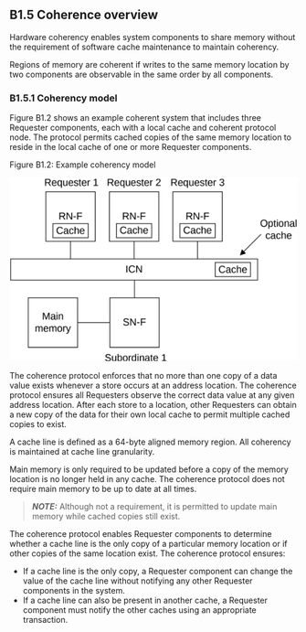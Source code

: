 ## B1.5 Coherence overview

Hardware coherency enables system components to share memory without the requirement of software cache maintenance to maintain coherency.

Regions of memory are coherent if writes to the same memory location by two components are observable in the same order by all components.

### B1.5.1 Coherency model

Figure B1.2 shows an example coherent system that includes three Requester components, each with a local cache and coherent protocol node. The protocol permits cached copies of the same memory location to reside in the local cache of one or more Requester components.

Figure B1.2: Example coherency model

![Image](page_37/image_000000_6c400735bb653026844ba1a30b24fea1080ad3990ba9510906adfff94664757a.png)

The coherence protocol enforces that no more than one copy of a data value exists whenever a store occurs at an address location. The coherence protocol ensures all Requesters observe the correct data value at any given address location. After each store to a location, other Requesters can obtain a new copy of the data for their own local cache to permit multiple cached copies to exist.

A cache line is defined as a 64-byte aligned memory region. All coherency is maintained at cache line granularity.

Main memory is only required to be updated before a copy of the memory location is no longer held in any cache. The coherence protocol does not require main memory to be up to date at all times.

> **_NOTE:_**  Although not a requirement, it is permitted to update main memory while cached copies still exist.

The coherence protocol enables Requester components to determine whether a cache line is the only copy of a particular memory location or if other copies of the same location exist. The coherence protocol ensures:

- If a cache line is the only copy, a Requester component can change the value of the cache line without notifying any other Requester components in the system.
- If a cache line can also be present in another cache, a Requester component must notify the other caches using an appropriate transaction.